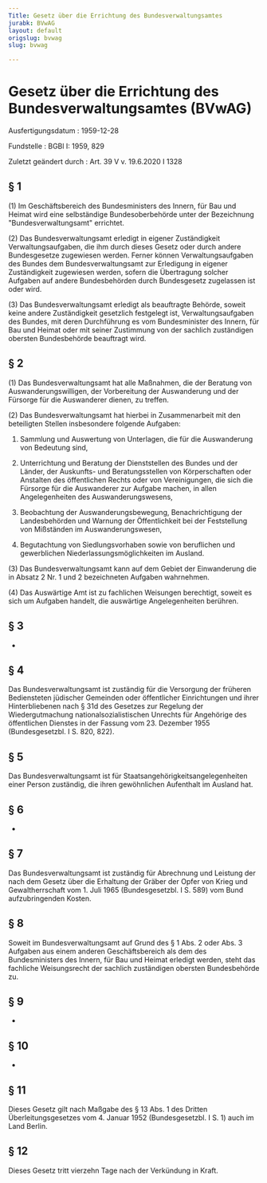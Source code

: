 ```yaml
---
Title: Gesetz über die Errichtung des Bundesverwaltungsamtes
jurabk: BVwAG
layout: default
origslug: bvwag
slug: bvwag

---
```


# Gesetz über die Errichtung des Bundesverwaltungsamtes (BVwAG)

Ausfertigungsdatum
:   1959-12-28

Fundstelle
:   BGBl I: 1959, 829

Zuletzt geändert durch
:   Art. 39 V v. 19.6.2020 I 1328


## § 1

(1) Im Geschäftsbereich des Bundesministers des Innern, für Bau und Heimat wird eine selbständige Bundesoberbehörde unter der Bezeichnung "Bundesverwaltungsamt" errichtet.

(2) Das Bundesverwaltungsamt erledigt in eigener Zuständigkeit Verwaltungsaufgaben, die ihm durch dieses Gesetz oder durch andere Bundesgesetze zugewiesen werden. Ferner können Verwaltungsaufgaben des Bundes dem Bundesverwaltungsamt zur Erledigung in eigener Zuständigkeit zugewiesen werden, sofern die Übertragung solcher Aufgaben auf andere Bundesbehörden durch Bundesgesetz zugelassen ist oder wird.

(3) Das Bundesverwaltungsamt erledigt als beauftragte Behörde, soweit keine andere Zuständigkeit gesetzlich festgelegt ist, Verwaltungsaufgaben des Bundes, mit deren Durchführung es vom Bundesminister des Innern, für Bau und Heimat oder mit seiner Zustimmung von der sachlich zuständigen obersten Bundesbehörde beauftragt wird.


## § 2

(1) Das Bundesverwaltungsamt hat alle Maßnahmen, die der Beratung von Auswanderungswilligen, der Vorbereitung der Auswanderung und der Fürsorge für die Auswanderer dienen, zu treffen.

(2) Das Bundesverwaltungsamt hat hierbei in Zusammenarbeit mit den beteiligten Stellen insbesondere folgende Aufgaben:

1.  Sammlung und Auswertung von Unterlagen, die für die Auswanderung von Bedeutung sind,


2.  Unterrichtung und Beratung der Dienststellen des Bundes und der Länder, der Auskunfts- und Beratungsstellen von Körperschaften oder Anstalten des öffentlichen Rechts oder von Vereinigungen, die sich die Fürsorge für die Auswanderer zur Aufgabe machen, in allen Angelegenheiten des Auswanderungswesens,


3.  Beobachtung der Auswanderungsbewegung, Benachrichtigung der Landesbehörden und Warnung der Öffentlichkeit bei der Feststellung von Mißständen im Auswanderungswesen,


4.  Begutachtung von Siedlungsvorhaben sowie von beruflichen und gewerblichen Niederlassungsmöglichkeiten im Ausland.




(3) Das Bundesverwaltungsamt kann auf dem Gebiet der Einwanderung die in Absatz 2 Nr. 1 und 2 bezeichneten Aufgaben wahrnehmen.

(4) Das Auswärtige Amt ist zu fachlichen Weisungen berechtigt, soweit es sich um Aufgaben handelt, die auswärtige Angelegenheiten berühren.


## § 3

-


## § 4

Das Bundesverwaltungsamt ist zuständig für die Versorgung der früheren Bediensteten jüdischer Gemeinden oder öffentlicher Einrichtungen und ihrer Hinterbliebenen nach § 31d des Gesetzes zur Regelung der Wiedergutmachung nationalsozialistischen Unrechts für Angehörige des öffentlichen Dienstes in der Fassung vom 23. Dezember 1955 (Bundesgesetzbl. I S. 820, 822).


## § 5

Das Bundesverwaltungsamt ist für Staatsangehörigkeitsangelegenheiten einer Person zuständig, die ihren gewöhnlichen Aufenthalt im Ausland hat.


## § 6

-


## § 7

Das Bundesverwaltungsamt ist zuständig für Abrechnung und Leistung der nach dem Gesetz über die Erhaltung der Gräber der Opfer von Krieg und Gewaltherrschaft vom 1. Juli 1965 (Bundesgesetzbl. I S. 589) vom Bund aufzubringenden Kosten.


## § 8

Soweit im Bundesverwaltungsamt auf Grund des § 1 Abs. 2 oder Abs. 3 Aufgaben aus einem anderen Geschäftsbereich als dem des Bundesministers des Innern, für Bau und Heimat erledigt werden, steht das fachliche Weisungsrecht der sachlich zuständigen obersten Bundesbehörde zu.


## § 9

-


## § 10

-


## § 11

Dieses Gesetz gilt nach Maßgabe des § 13 Abs. 1 des Dritten Überleitungsgesetzes vom 4. Januar 1952 (Bundesgesetzbl. I S. 1) auch im Land Berlin.


## § 12

Dieses Gesetz tritt vierzehn Tage nach der Verkündung in Kraft.

